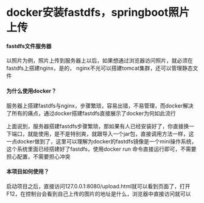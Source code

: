# docker安装fastdfs，springboot照片上传
#### fastdfs文件服务器
以照片为例，照片上传到服务器上以后，如果想通过浏览器访问照片，就必须在fastdfs上搭建nginx，是的，  nginx不光可以搭建tomcat集群，还可以管理静态文件

#### 为什么使用docker？
服务器上搭建fastdfs与nginx，步骤繁琐，容易出错，不易管理，而docker解决了所有的痛点，通过docker搭建fastdfs直接展示了docker为何如此流行

上面说到，服务器搭建fastdfs步骤繁琐，那如果有人已经安装好了，你直接换一下端口，就能使用，是不是特别爽，就跟导入一个jar包，直接调用方法一样，这一点docker做到了，这里可以理解为docker的fastdfs镜像是一个mini操作系统，这个系统里面已经搭建好了fastdfs，使用docker run 命令直接运行即可，不需要担心配置，不需要担心冲突

#### 本项目如何使用？
启动项目之后，直接访问127.0.0.1:8080/upload.html就可以看到页面了，打开F12，在控制台会看到自己上传的图片的地址是什么，浏览器中直接访问就可以
